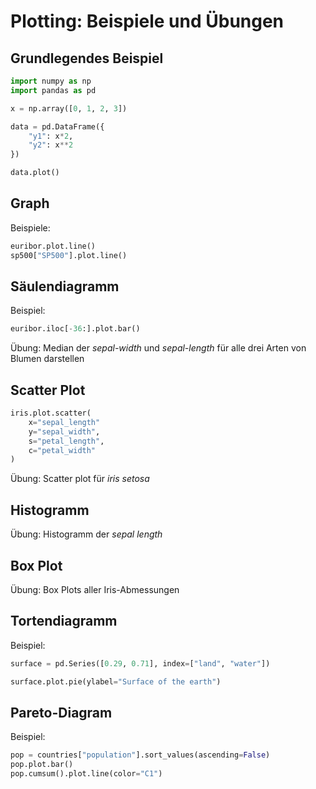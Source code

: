 # Plotting: Beispiele und Übungen

## Grundlegendes Beispiel

```py
import numpy as np
import pandas as pd

x = np.array([0, 1, 2, 3])

data = pd.DataFrame({
    "y1": x*2,
    "y2": x**2
})

data.plot()
```

## Graph

Beispiele:

```py
euribor.plot.line()
sp500["SP500"].plot.line()
```

## Säulendiagramm

Beispiel:

```py
euribor.iloc[-36:].plot.bar()
```

Übung: Median der _sepal-width_ und _sepal-length_ für alle drei Arten von Blumen darstellen

## Scatter Plot

```py
iris.plot.scatter(
    x="sepal_length"
    y="sepal_width",
    s="petal_length",
    c="petal_width"
)
```

Übung: Scatter plot für _iris setosa_

## Histogramm

Übung: Histogramm der _sepal length_

## Box Plot

Übung: Box Plots aller Iris-Abmessungen

## Tortendiagramm

Beispiel:

```py
surface = pd.Series([0.29, 0.71], index=["land", "water"])

surface.plot.pie(ylabel="Surface of the earth")
```

## Pareto-Diagram

Beispiel:

```py
pop = countries["population"].sort_values(ascending=False)
pop.plot.bar()
pop.cumsum().plot.line(color="C1")
```
